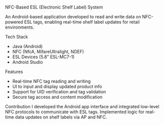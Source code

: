 NFC-Based ESL (Electronic Shelf Label) System

An Android-based application developed to read and write data on NFC-powered ESL tags, enabling real-time shelf label updates for retail environments.

Tech Stack
- Java (Android)
- NFC (NfcA, MifareUltralight, NDEF)
- ESL Devices (5.8" ESL-MC7-1)
- Android Studio

 Features
- Real-time NFC tag reading and writing
- UI to input and display updated product info
- Support for UID verification and tag validation
- Secure tag access and content modification

 Contribution
I developed the Android app interface and integrated low-level NFC protocols to communicate with ESL tags. Implemented logic for real-time data updates on shelf labels via AP and NFC.

